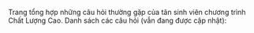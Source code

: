 Trang tổng hợp những câu hỏi thường gặp của tân sinh viên chương trình Chất Lượng Cao. Danh sách các câu hỏi (vẫn đang được cập nhật):